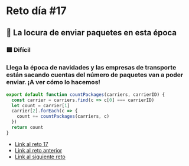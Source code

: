 # Reto día #17

## 🎄 La locura de enviar paquetes en esta época

### 🟥 Difícil

### Llega la época de navidades y las empresas de transporte están sacando cuentas del número de paquetes van a poder enviar. ¡A ver cómo lo hacemos!

```js
export default function countPackages(carriers, carrierID) {
  const carrier = carriers.find(c => c[0] === carrierID)
  let count = carrier[1]
  carrier[2].forEach(c => {
    count += countPackages(carriers, c)
  })
  return count
}


```

- [Link al reto 17](https://adventjs.dev/challenges/17)
- [Link al reto anterior](./reto16.md)
- [Link al siguiente reto](./reto18.md)